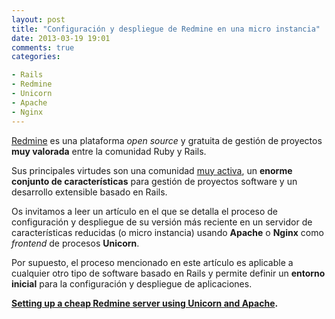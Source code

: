 ```yaml
---
layout: post
title: "Configuración y despliegue de Redmine en una micro instancia"
date: 2013-03-19 19:01
comments: true
categories:

- Rails
- Redmine
- Unicorn
- Apache
- Nginx
---
```


[Redmine](http://redmine.org) es una plataforma *open source* y gratuita
de gestión de proyectos **muy valorada** entre la comunidad Ruby y Rails.

Sus principales virtudes son una comunidad
[muy activa](https://github.com/redmine/redmine), un **enorme conjunto de
características** para gestión de proyectos software y un desarrollo
extensible basado en Rails.

<!-- more -->

Os invitamos a leer un artículo en el que se detalla el proceso de
configuración y despliegue de su versión más reciente en un servidor de
características reducidas (o micro instancia) usando **Apache** o **Nginx**
como *frontend* de procesos **Unicorn**.

Por supuesto, el proceso mencionado en este artículo es aplicable a cualquier
otro tipo de software basado en Rails y permite definir un
**entorno inicial** para la configuración y despliegue de aplicaciones.

**[Setting up a cheap Redmine server using Unicorn and Apache](http://blog.davidanguita.name/2013/03/03/setting-up-a-cheap-redmine-server-using-unicorn-and-apache/).**
